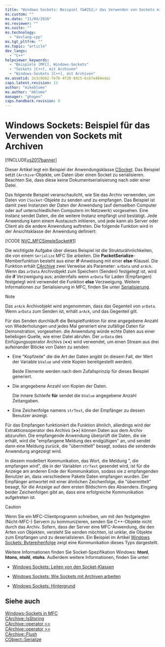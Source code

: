 ```yaml
---
title: "Windows Sockets: Beispiel f&#252;r das Verwenden von Sockets mit Archiven | Microsoft Docs"
ms.custom: ""
ms.date: "11/04/2016"
ms.reviewer: ""
ms.suite: ""
ms.technology: 
  - "devlang-cpp"
ms.tgt_pltfrm: ""
ms.topic: "article"
dev_langs: 
  - "C++"
helpviewer_keywords: 
  - "Beispiele [MFC], Windows-Sockets"
  - "Sockets [C++], mit Archiven"
  - "Windows-Sockets [C++], mit Archiven"
ms.assetid: 2e3c9bb2-7e7b-4f28-8dc5-6cb7a484edac
caps.latest.revision: 12
author: "mikeblome"
ms.author: "mblome"
manager: "ghogen"
caps.handback.revision: 8
---
```

# Windows Sockets: Beispiel f&#252;r das Verwenden von Sockets mit Archiven
[!INCLUDE[vs2017banner](../assembler/inline/includes/vs2017banner.md)]

Dieser Artikel legt ein Beispiel der Anwendungsklasse [CSocket](../mfc/reference/csocket-class.md).  Das Beispiel setzt `CArchive`\-Objekte, um Daten über einen Socket zu serialisieren.  Beachten Sie, dass diese keine Dokumentserialisierung nach oder einer Datei.  
  
 Das folgende Beispiel veranschaulicht, wie Sie das Archiv verwenden, um Daten von `CSocket`\-Objekte zu senden und zu empfangen.  Das Beispiel ist damit zwei Instanzen der Daten der Anwendung \(auf demselben Computer oder auf unterschiedlichen Computern im Netzwerk\) vorgesehen.  Eine Instanz sendet Daten, die die weitere Instanz empfängt und bestätigt.  Jede Anwendung kann einem Austausch initiieren, und jede kann als Server oder Client als die andere Anwendung auftreten.  Die folgende Funktion wird in der Ansichtsklasse der Anwendung definiert:  
  
 [!CODE [NVC_MFCSimpleSocket#1](../CodeSnippet/VS_Snippets_Cpp/NVC_MFCSimpleSocket#1)]  
  
 Die wichtigste Aufgabe über dieses Beispiel ist die Strukturähnlichkeiten, die von einem `Serialize` MFC Sie arbeiten.  Die **PacketSerialize**\-Memberfunktion besteht aus einer **if**\-Anweisung mit einer **else**\-Klausel.  Die Funktion erhält [CArchive](../mfc/reference/carchive-class.md) zwei Verweise als Parameter: `arData` und `arAck`.  Wenn das `arData` Archivobjekt zum Speichern \(Senden\) festgelegt ist, wird die **if** Verzweigung aus; andernfalls wenn `arData` für Laden \(Empfangen\) festgelegt wird verwendet die Funktion **else** Verzweigung.  Weitere Informationen zur Serialisierung in MFC, finden Sie unter [Serialisierung](../mfc/how-to-make-a-type-safe-collection.md).  
  
> [!NOTE]
>  Das `arAck` Archivobjekt wird angenommen, dass das Gegenteil von `arData`.  Wenn `arData` zum Senden ist, erhält `arAck`, und das Gegenteil gilt.  
  
 Für das Senden durchläuft die Beispielfunktion für eine angegebene Anzahl von Wiederholungen und jedes Mal generiert eine zufällige Daten für Demonstration, vorgesehen.  die Anwendung würde echte Daten aus einer beliebigen Quelle, wie einer Datei abrufen.  Der `arData` des Einfügungsoperator Archivs \(**\<\<**\) wird verwendet, um einen Stream aus drei aufeinander Blöcke von Daten zu senden:  
  
-   Eine "Kopfzeile" die die Art der Daten angibt \(in diesem Fall, der Wert der Variable `bValue` und viele Kopien bereitgestellt werden\).  
  
     Beide Elemente werden nach dem Zufallsprinzip für dieses Beispiel generiert.  
  
-   Die angegebene Anzahl von Kopien der Daten.  
  
     Die innere Schleife **für** sendet die `bValue` angegebene Anzahl Zeitangaben.  
  
-   Eine Zeichenfolge namens `strText`, die der Empfänger zu dessen Benutzer anzeigt.  
  
 Für das Empfangen funktioniert die Funktion ähnlich, allerdings wird der Extraktionsoperator des Archivs \(**\>\>**\) können Daten aus dem Archiv abzurufen.  Die empfangende Anwendung überprüft die Daten, die sie erhält, wird die "empfangene Meldung des endgültigen" an, und sendet dann eine Meldung zurück, die "übermittelt" besagt, sodass die sendende Anwendung angezeigt wird.  
  
 In diesem modelliert Kommunikation, das Wort, die Meldung ", die empfangen wird", die in der Variablen `strText` gesendet wird, ist für die Anzeige am anderen Ende der Kommunikation, sodass sie z empfangenden Benutzer an, dass verschiedene Pakete Daten empfangen wurden.  Der Empfänger antwortet mit einer ähnlichen Zeichenfolge, die "übermittelt" besagt, für die Anzeige auf dem ersten Bildschirm des Absenders.  Eingang beider Zeichenfolgen gibt an, dass eine erfolgreiche Kommunikation aufgetreten ist.  
  
> [!CAUTION]
>  Wenn Sie ein MFC\-Clientprogramm schreiben, um mit den festgelegten \(Nicht\-MFC\-\) Servern zu kommunizieren, senden Sie C\+\+\-Objekte nicht durch das Archiv.  Sofern, dass der Server eine MFC\-Anwendung, die den Arten von Objekten, versteht Sie senden möchten, ist unklar, die Objekte zum Empfangen und zu deserialisieren.  Ein Beispiel im Artikel [Windows Sockets: Bytereihenfolge](../mfc/windows-sockets-byte-ordering.md) zeigt eine Kommunikation dieses Typs dargestellt.  
  
 Weitere Informationen finden Sie Socket\-Spezifikation Windows: **htonl**, **htons**, **ntohl**, **ntohs**.  Außerdem weitere Informationen, finden Sie unter:  
  
-   [Windows Sockets: Leiten von den Socket\-Klassen](../mfc/windows-sockets-deriving-from-socket-classes.md)  
  
-   [Windows Sockets: Wie Sockets mit Archiven arbeiten](../mfc/windows-sockets-how-sockets-with-archives-work.md)  
  
-   [Windows Sockets: Hintergrund](../mfc/windows-sockets-background.md)  
  
## Siehe auch  
 [Windows\-Sockets in MFC](../mfc/windows-sockets-in-mfc.md)   
 [CArchive::IsStoring](../Topic/CArchive::IsStoring.md)   
 [CArchive::operator \<\<](../Topic/CArchive::operator%20%3C%3C.md)   
 [CArchive::operator \>\>](../Topic/CArchive::operator%20%3E%3E.md)   
 [CArchive::Flush](../Topic/CArchive::Flush.md)   
 [CObject::Serialize](../Topic/CObject::Serialize.md)